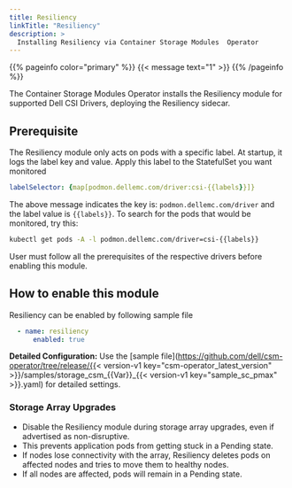 ```yaml
---
title: Resiliency
linkTitle: "Resiliency"
description: >
  Installing Resiliency via Container Storage Modules  Operator
---
```

{{% pageinfo color="primary" %}}
{{< message text="1" >}}
{{% /pageinfo %}}

The Container Storage Modules Operator installs the Resiliency module for supported Dell CSI Drivers, deploying the Resiliency sidecar.

## Prerequisite

The Resiliency module only acts on pods with a specific label. At startup, it logs the label key and value. Apply this label to the StatefulSet you want monitored

 ```yaml
 labelSelector: {map[podmon.dellemc.com/driver:csi-{{labels}}]}
 ```

 The above message indicates the key is: `podmon.dellemc.com/driver` and the label value is `{{labels}}`. To search for the pods that would be monitored, try this:

 ```bash
 kubectl get pods -A -l podmon.dellemc.com/driver=csi-{{labels}}
 ```

 User must follow all the prerequisites of the respective drivers before enabling this module.

## How to enable this module

<!--To enable this module, user should choose the sample file for the respective driver for specific version. By default, the module is disabled but this can be enabled by setting the enabled flag to `true` in the sample file.
--> 
Resiliency can be enabled by following sample file 
```yaml
  - name: resiliency
      enabled: true
```

**Detailed Configuration:** Use the [sample file](https://github.com/dell/csm-operator/tree/release/{{< version-v1 key="csm-operator_latest_version" >}}/samples/storage_csm_{{Var}}_{{< version-v1 key="sample_sc_pmax" >}}.yaml) for detailed settings.

### Storage Array Upgrades

- Disable the Resiliency module during storage array upgrades, even if advertised as non-disruptive.
- This prevents application pods from getting stuck in a Pending state.
- If nodes lose connectivity with the array, Resiliency deletes pods on affected nodes and tries to move them to healthy nodes.
- If all nodes are affected, pods will remain in a Pending state.